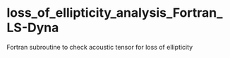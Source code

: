 # loss_of_ellipticity_analysis_Fortran_LS-Dyna
Fortran subroutine to check acoustic tensor for loss of ellipticity
